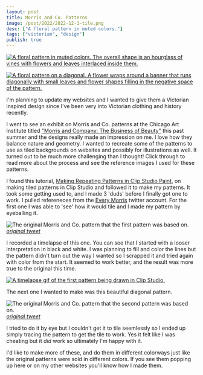 ```yaml
---
layout: post
title: Morris and Co. Patterns
image: /post/2022/2022-12-1-tile.png
desc: ["A floral pattern in muted colors."]
tags: ["victorian", "design"]
publish: true
---
```


<a href="{{ site.img_base_url }}/post/2022/2022-12-1-tile.png" title="Fullsize"><img src="{{ site.img_base_url }}/post/2022/2022-12-1-tile.png" alt="A floral pattern in muted colors. The overall shape is an hourglass of vines with flowers and leaves interlaced inside them."></a>

<a href="{{ site.img_base_url }}/post/2022/2022-12-1-diagonal-tile.png" title="Fullsize"><img src="{{ site.img_base_url }}/post/2022/2022-12-1-diagonal-tile.png" alt="A floral pattern on a diagonal. A flower wraps around a banner that runs diagonally with small leaves and flower shapes filling in the negative space of the pattern."></a>

I'm planning to update my websites and I wanted to give them a Victorian inspired design since I've been very into Victorian clothing and history recently.

I went to see an exhibit on Morris and Co. patterns at the Chicago Art Institute titled ["Morris and Company: The Business of Beauty"](https://www.artic.edu/exhibitions/9325/morris-and-company-the-business-of-beauty) this past summer and the designs really made an impression on me. I love how they balance nature and geometry. I wanted to recreate some of the patterns to use as tiled backgrounds on websites and possibly for illustrations as well. It turned out to be much more challenging than I thought! Click through to read more about the process and see the reference images I used for these patterns. 

<!--more-->

I found this tutorial, [Making Repeating Patterns in Clip Studio Paint](https://tips.clip-studio.com/en-us/articles/2837#0ae9e560), on making tiled patterns in Clip Studio and followed it to make my patterns. It took some getting used to, and I made 3 'duds' before I finally got one to work. I pulled refereneces from the [Every Morris](https://twitter.com/EveryMorris) twitter account. For the first one I was able to 'see' how it would tile and I made my pattern by eyeballing it.

![The original Morris and Co. pattern that the first pattern was based on.](https://pbs.twimg.com/media/EoqbRL6XMAIL6G6?format=jpg&name=small)  
[*original tweet*](https://twitter.com/EveryMorris/status/1336053321791123458)

I recorded a timelapse of this one. You can see that I started with a looser interpretation in black and white. I was planning to fill and color the lines but the pattern didn't turn out the way I wanted so I scrapped it and tried again with color from the start. It seemed to work better, and the result was more true to the original this time.

<a href="{{ site.img_base_url }}/post/2022/2022-12-1-tile.gif" title="Fullsize"><img src="{{ site.img_base_url }}post/2022/2022-12-1-tile.gif" alt="A timelapse gif of the first pattern being drawn in Clip Studio."></a>

The next one I wanted to make was this beautiful diagonal pattern.

![The original Morris and Co. pattern that the second pattern was based on.](https://pbs.twimg.com/media/FMN3V8xXoAw5dxq?format=jpg&name=small)  
[*original tweet*](https://twitter.com/EveryMorris/status/1496170754488082445)

I tried to do it by eye but I couldn't get it to tile seemlessly so I ended up simply tracing the pattern to get the tile to work. Yes it felt like I was cheating but it *did* work so ultimately I'm happy with it.

I'd like to make more of these, and do them in different colorways just like the original patterns were sold in different colors. If you see them popping up here or on my other websites you'll know how I made them.




